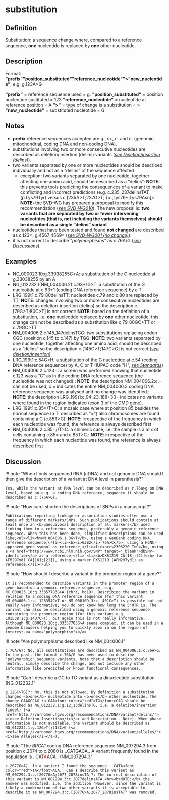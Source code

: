 # substitution

## Definition

Substitution: a sequence change where, compared to a reference sequence, <b>one</b> nucleotide is replaced by <b>one</b> other nucleotide.

## Description

Format:   **"prefix""position_substituted""reference_nucleotide"">"new_nucleotide"**,  e.g. g.123A>G

**"prefix"**  =  reference sequence used  =  g.
**"position_substituted"**  =  position nucleotide sustituted  =  123
**"reference_nucleotide"**  =  nucleotide at reference position =  A
**">"**  =  type of change is a substitution =  >
**"new_nucleotide"**  =  substituted nucleotide  =  G

## Notes

* **prefix** reference sequences accepted are g., m., c. and n. (genomic, mitochondrial, coding DNA and non-coding DNA).
* substitutions involving two or more consecutive nucleotides are described as deletion/insertion (delins) variants ([_see Deletion/insertion (delins)_](/recommendations/DNA/delins/)).
* two variants separated by one or more nucleotides should be described individually and not as a “delins” of the sequence affected
    * exception: two variants separated by one nucleotide, together affecting one amino acid, should be described as a “delins”: **NOTE:** this prevents tools predicting the consequences of a variant to make conflicting and incorrect predictions (e.g. c.235\_237delinsTAT (p.Lys79Tyr) versus c.[235A>T;237G>T] (p.[Lys79*;Lys79Asn]): ****NOTE:**** the SVD-WG has prepared a proposal to modify this recommendation ([_see SVD-WG010_](/consultation/SVD-WG010/)). The new proposal is: **two variants that are separated by two or fewer intervening nucleotides (that is, not including the variants themselves) should be described as a single “delins” variant**
* nucleotides that have been tested and found **not changed** are described as c.123=, g.4567_4569= ([_see SVD-WG001 (no change)_](/consultation/SVD-WG001/)).
* it is not correct to describe "_polymorphisms_" as c.76A/G ([_see Discussions_](/recommendations/DNA/substitution/#polymorphism)).
## Examples

* NC\_000023.10:g.33038255C>A: a substitution of the C nucleotide at g.33038255 by an A
* NG\_012232.1(NM\_004006.2):c.93+1G>T: a substitution of the G nucleotide at c.93+1 (coding DNA reference sequence) by a T
* LRG\_199t1:c.79\_80delinsTT: nucleotides c.79 and c.80 are replaced by TT: **NOTE**: changes involving two or more consecutive nucleotides are described as deletion-insertion (delins) so the description c.[79G>T;80C>T] is not correct: **NOTE**: based on the definition of a substitution, i.e. **one** nucleotide replaced by **one** other nucleotide, this change can not be described as a substitution like c.79\_80GC>TT or c.79GC>TT
* NM\_004006.2:c.145\_147delinsTGG: two substitutions replacing codon CGC (position c.145 to c.147) by TGG: **NOTE**: two variants separated by one nucleotide, together affecting one amino acid, should be described as a “delins” so the description c.[145C>T;147C>G] is not correct ([_see deletion/insertion_](/recommendations/DNA/substitution/))
* LRG\_199t1:c.54G>H: a substitution of the G nucleotide at c.54 (coding DNA reference sequence) by A, C or T (IUPAC code "H", [_see Standards_](/background/standards/))
* NM\_004006.2:c.123=: a screen was performed showing that nucleotide c.123 was a “C” as in the coding DNA reference sequence (the nucleotide was not changed).: **NOTE**: the description NM\_004006.2:c.= can not be used, c.= indicates the entire NM\_004006.2 coding DNA reference sequence was analysed and no change was identified.: **NOTE**: the description LRG\_199t1:c.94-23_188+33= indicates no variants where found in the region indicated (exon 3 of the DMD gene).
* LRG\_199t1:c.85=/T>C: a mosaic case where at position 85 besides the normal sequence (a T, described as "=") also chromosomes are found containing a C (c.85T>C): **NOTE**: irrespective of the frequency in which each nucleotide was found, the reference is always described first
* NM\_004006.2:c.85=//T>C: a chimeric case, i.e. the sample is a mix of cells containing c.85= and c.85T>C.: **NOTE**: irrespective of the frequency in which each nucleotide was found, the reference is always described first
## Discussion

!!! note "When I only sequenced RNA (cDNA) and not genomic DNA should I then give the description of a variant at DNA level in parenthesis?"

    Yes, while the variant at RNA level can be described as r.76a>g on DNA level, based on e.g. a coding DNA reference, sequence it should be described as c.(76A>G).

!!! note "How can I shorten the descriptions of SNPs in a manuscript?"

    Publications reporting linkage or association studies often use a range of different markers/SNPs. Such publications should contain at least once an <b>unequivocal description of all markers</b> used linking them to a reference sequence, preferably a genomic reference sequence. When this has been done, simplified descriptions can be used like;<ul><li><b>NM_004006.1 3G>T</b>, using a GenBank coding DNA reference sequence,</li><li><b><i>GJB2</i> 76A>C</b>, using a HGNC-approved gene symbol as reference,</li><li><b>rs2306220 T>C</b>, using a <a href="http://www.ncbi.nlm.nih.gov/SNP" target="_blank">dbSNP-identifier</a> as a reference,</li> <li><b>DXS1219 CA[18];[21]</b> (or AFM297yd1 CA[18];[21]), using a marker DXS1219 (AFM297yd1) as reference.</li></ul>

!!! note "How should I describe a variant in the promoter region of a gene?"

    It is recommended to describe variants in the promoter region of a gene based on a genomic reference sequence, e.g. NC_000023.10:g.33357783G>A (chrX, hg19). Describing the variant in relation to a coding DNA reference sequence (for this variant NM_004006.1:c.-128354C>T or NM_000109.3:c.-401C>T) is possible but not really very informative; you do not know how long the 5'UTR is. The variant can also be described using a genomic reference sequence containing the promoter region (for this variant e.g. L01538.1:g.1407C>T), but again this is not really informative. Although NC_000023.10:g.33357783G>A seems complex, it can be used in a genome browsers helping you to quickly zoom in on the region of interest.<a name="polymorphism"></a>

!!! note "Are polymorphisms described like NM_004006.1"

    c.76A/G?: No, all substitutions are described as NM_004006.1:c.76A>G. In the past, the format c.76A/G has been used to describe "polymorphic" sequence variants. Note that a description should be neutral, simply describe the change, and not include any other information like predicted or known functional consequences.

!!! note "Can I describe a GC to TG variant as a dinucleotide substitution (NG_012232.1"

    g.12GC>TG)?: No, this is not allowed. By definition a substitution changes <b>one</b> nucleotide into <b>one</b> other nucleotide. The change GAAGCCAG to GAA<font color="red">TG</font>CAG should be described as NG_012232.1:g.12_13delinsTG, i.e. a deletion/insertion (indel) (<a href='http://varnomen.hgvs.org/recommendations/DNA/variant/delins/'><i>see Deletion-Insertion</i></a> and Description - Note). When phase information is not available, the variant should be described as NG_012232.1:g.12G>T(;)13C>G (<a href='http://varnomen.hgvs.org/recommendations/DNA/variant/alleles/'><i>see Alleles</i></a>).

!!! note "The <i>BRCA1</i> coding DNA reference sequence NM_007294.3 from position c.2074 to c.2080 is ..CATGACA.. A variant frequently found in the population is ..CAT<font color="red">A</font>ACA.. (NM_007294.3"

    c.2077G>A). In a patient I found the sequence ..CATA<font color="red">TA</font>ACA.. Can I describe this variant as NM_007294.3:c.[2077G>A;2077_2078insTA]?: The correct description of this variant is NM_007294.3:c.2077delinsATA.<br><b>NOTE:</b> the answer was modified, i.e. the addition "However, since the variant is likely a combination of two other variants it is acceptable to describe it as NM_007294.3:c.[2077G>A;2077_2078insTA]" was removed.

